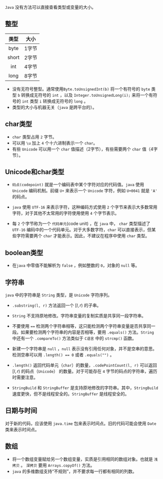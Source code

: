 `Java` 没有方法可以直接查看类型或变量的大小。

## 整型

| 类型  | 大小  |
| :---: | :---: |
| byte  | 1字节 |
| short | 2字节 |
|  int  | 4字节 |
| long  | 8字节 |

- 没有无符号整型。通常使用`Byte.toUnsignedInt(b)` 将一个有符号的 `byte` 类型 `b` 转换成无符号的 `int` ，以及 `Integer.toUnsignedLong(i);` 来将一个有符号的 `int` 类型 `i` 转换成无符号的 `long` 。
- 类型的大小与机器无关（`java` 是跨平台的）。

## char类型

- `char` 类型占用 `2` 字节。
- 可以用 `\u` 加上 `4` 个十六进制表示一个 `char`。
- 有些 `Unicode` 可以用一个 `char` 值描述（2字节），有些需要两个 `char` 值（4字节）。

## Unicode和char类型

- `码点(codepoint)` 就是一个编码表中某个字符对应的代码值。`java` 使用 `Unicode` 编码机制。前缀 `U+` 来表示一个 `Unicode` 字符，例如 `U+0041` 就是 `'A'` 的码点。

- `java` 使用 `UTF-16` 来表示字符，这种编码方式使用 `2` 个字节来表示大多数常用字符，对于其他不太常用的字符使用使用 `4` 个字节表示。

- 每 `2` 个字节称为一个 `代码单元`(code unit) ，在 `java` 中， `char` 类型描述了 `UTF-16` 编码中的一个代码单元。对于大多数字符，`char` 可以直接表示，但某些字符需要两个 `char` 才能表示。因此，不建议在程序中使用 `char` 类型。

## boolean类型

- 在`java` 中零值不能解析为 `false` ，例如整数的 `0`，对象的 `null` 等。

## 字符串

`java` 中的字符串是 `String` 类型，是 `Unicode` 字符序列。 

- `.substring(l, r)` 方法返回一个 $[l, r)$ 的子串。
- `String` 不支持原地修改。字符串变量的复制实质是共享同一段字符串。
- 不要使用 `==` 检测两个字符串相等，这只能检测两个字符串变量是否共享同一段。如果要检测两个字符串的内容是否相等，要用 `.equals()` 方法。`String` 中还有一个 `.compareTo()` 方法类似于 `C语言` 中的 `strcmp()` 函数。
- 新建一个字符串是 `null` ，`null` 表示没有引用任何对象，并不是空串的意思。检测空串可以用 `.length() == 0` 或者 `.equals("")` 。
- `.length()` 返回代码单元（`char`）的数量，`.codePointCount(l, r)` 可以返回 $[l, r)$ 的码点（`Unicode`） 的数量。对于可能存在 `4` 字节的码点的字符串，遍历时需要注意。

- `StringBuild` 和 `StringBuffer` 是支持原地修改的字符串。其中，`StringBuild` 速度更快，但不是线程安全的。`StringBuffer` 是线程安全的。

## 日期与时间

对于新的代码，应该使用 `java.time` 包来表示时间点。旧的代码可能会使用 `Date` 类来表示时间点。

## 数组

- 将一个数组变量赋给另一个数组变量，实质是引用相同的数组对象。也就是 `浅拷贝` 。 `深拷贝` 要用 `Arrays.copyOf()` 方法。
- `java` 的多维数组支持“不规则”，并不要求每一行都有相同的列数。
